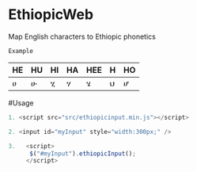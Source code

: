 # EthiopicWeb
Map English characters to Ethiopic phonetics <br />
```
Example 
```  
 HE | HU  | HI | HA | HEE | H | HO
--- | --- | ---|--- | --- | ---| ---
ሀ  | ሁ |   ሂ |   ሃ |  ሄ |  ህ | ሆ | 

#Usage

```javascript
1. <script src="src/ethiopicinput.min.js"></script>

2. <input id="myInput" style="width:300px;" />

3.   <script>
      $("#myInput").ethiopicInput();
     </script>
```
